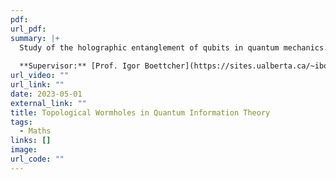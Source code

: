 ```yaml
---
pdf: 
url_pdf: 
summary: |+
  Study of the holographic entanglement of qubits in quantum mechanics. We look at how the Rényi entropy of the entangled states correlate directly to traversable topological wormholes. 
  
  **Supervisor:** [Prof. Igor Boettcher](https://sites.ualberta.ca/~iboettch/)
url_video: ""
url_link: ""
date: 2023-05-01
external_link: ""
title: Topological Wormholes in Quantum Information Theory
tags:
  - Maths
links: []
image: 
url_code: ""
---
```

